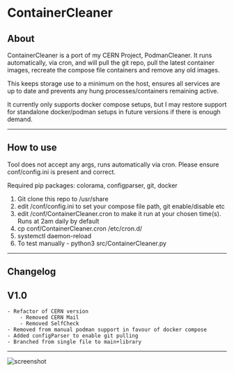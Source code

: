 ContainerCleaner
=========================


About
-----------------
ContainerCleaner is a port of my CERN Project, PodmanCleaner. It runs automatically, via cron, and will pull the git repo, pull the latest container images, recreate the compose file containers and remove any old images. 

This keeps storage use to a minimum on the host, ensures all services are up to date and prevents any hung processes/containers remaining active.    

It currently only supports docker compose setups, but I may restore support for standalone docker/podman setups in future versions if there is enough demand.

______________________

How to use
---------------------
Tool does not accept any args, runs automatically via cron. Please ensure conf/config.ini is present and correct.

Required pip packages: colorama, configparser, git, docker 

1) Git clone this repo to /usr/share
2) edit /conf/config.ini to set your compose file path, git enable/disable etc
3) edit /conf/ContainerCleaner.cron to make it run at your chosen time(s). Runs at 2am daily by default
4) cp conf/ContainerCleaner.cron /etc/cron.d/
5) systemctl daemon-reload
6) To test manually - python3 src/ContainerCleaner.py

______________________


Changelog
---------------------
## V1.0
	- Refactor of CERN version
		- Removed CERN Mail
		- Removed SelfCheck
	- Removed from manual podman support in favour of docker compose
	- Added configParser to enable git pulling
	- Branched from single file to main+library
______________________

![screenshot]([https://jamesmaple.co.uk/downloads/gitimg/containercleaner/readme-screenshot.png])
